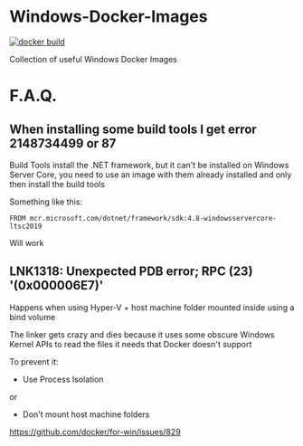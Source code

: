 # Windows-Docker-Images

[![docker build](https://github.com/yatima1460/Windows-Docker-Images/actions/workflows/docker-publish.yml/badge.svg)](https://github.com/yatima1460/Windows-Docker-Images/actions/workflows/docker-publish.yml)

Collection of useful Windows Docker Images

# F.A.Q.

## When installing some build tools I get error 2148734499 or 87

Build Tools install the .NET framework, but it can't be installed on Windows Server Core, you need to use an image with them already installed and only then install the build tools

Something like this:

`FROM mcr.microsoft.com/dotnet/framework/sdk:4.8-windowsservercore-ltsc2019`

Will work

## LNK1318: Unexpected PDB error; RPC (23) '(0x000006E7)'

Happens when using Hyper-V + host machine folder mounted inside using a bind volume

The linker gets crazy and dies because it uses some obscure Windows Kernel APIs to read the files it needs that Docker doesn't support

To prevent it:

- Use Process Isolation

or

- Don't mount host machine folders

https://github.com/docker/for-win/issues/829
